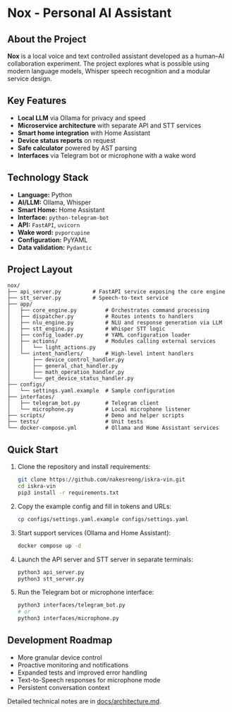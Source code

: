 # Nox - Personal AI Assistant

## About the Project

**Nox** is a local voice and text controlled assistant developed as a human–AI collaboration experiment. The project explores what is possible using modern language models, Whisper speech recognition and a modular service design.

## Key Features

- **Local LLM** via Ollama for privacy and speed
- **Microservice architecture** with separate API and STT services
- **Smart home integration** with Home Assistant
- **Device status reports** on request
- **Safe calculator** powered by AST parsing
- **Interfaces** via Telegram bot or microphone with a wake word

## Technology Stack

- **Language:** Python
- **AI/LLM:** Ollama, Whisper
- **Smart Home:** Home Assistant
- **Interface:** `python-telegram-bot`
- **API:** `FastAPI`, `uvicorn`
- **Wake word:** `pvporcupine`
- **Configuration:** PyYAML
- **Data validation:** `Pydantic`

## Project Layout

```
nox/
├── api_server.py          # FastAPI service exposing the core engine
├── stt_server.py          # Speech-to-text service
├── app/
│   ├── core_engine.py         # Orchestrates command processing
│   ├── dispatcher.py          # Routes intents to handlers
│   ├── nlu_engine.py          # NLU and response generation via LLM
│   ├── stt_engine.py          # Whisper STT logic
│   ├── config_loader.py       # YAML configuration loader
│   ├── actions/               # Modules calling external services
│   │   └── light_actions.py
│   └── intent_handlers/       # High-level intent handlers
│       ├── device_control_handler.py
│       ├── general_chat_handler.py
│       ├── math_operation_handler.py
│       └── get_device_status_handler.py
├── configs/
│   └── settings.yaml.example  # Sample configuration
├── interfaces/
│   ├── telegram_bot.py        # Telegram client
│   └── microphone.py          # Local microphone listener
├── scripts/                   # Demo and helper scripts
├── tests/                     # Unit tests
└── docker-compose.yml         # Ollama and Home Assistant services
```

## Quick Start

1. Clone the repository and install requirements:
   ```bash
   git clone https://github.com/nakesreong/iskra-vin.git
   cd iskra-vin
   pip3 install -r requirements.txt
   ```
2. Copy the example config and fill in tokens and URLs:
   ```bash
   cp configs/settings.yaml.example configs/settings.yaml
   ```
3. Start support services (Ollama and Home Assistant):
   ```bash
   docker compose up -d
   ```
4. Launch the API server and STT server in separate terminals:
   ```bash
   python3 api_server.py
   python3 stt_server.py
   ```
5. Run the Telegram bot or microphone interface:
   ```bash
   python3 interfaces/telegram_bot.py
   # or
   python3 interfaces/microphone.py
   ```

## Development Roadmap

- More granular device control
- Proactive monitoring and notifications
- Expanded tests and improved error handling
- Text-to-Speech responses for microphone mode
- Persistent conversation context

Detailed technical notes are in [docs/architecture.md](docs/architecture.md).
